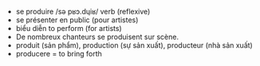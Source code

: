 
- se produire	/sə pʁɔ.dɥiʁ/	verb (reflexive)	
- se présenter en public (pour artistes)
- biểu diễn	to perform (for artists)
- De nombreux chanteurs se produisent sur scène.	
- produit (sản phẩm), production (sự sản xuất), producteur (nhà sản xuất)	
- producere = to bring forth